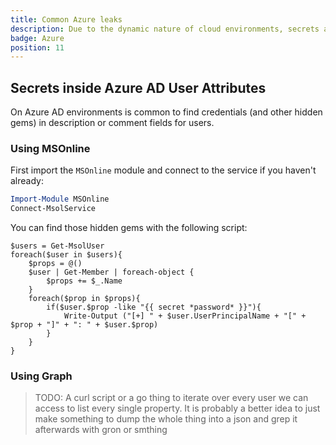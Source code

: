 ```yaml
---
title: Common Azure leaks
description: Due to the dynamic nature of cloud environments, secrets and other kinds of sensible information might get stored in different kinds of metadata.
badge: Azure
position: 11
---
```



## Secrets inside Azure AD User Attributes
On Azure AD environments is common to find credentials (and other hidden gems) in description or comment fields for users.

### Using MSOnline
First import the `MSOnline` module and connect to the service if you haven't already: 

```powershell
Import-Module MSOnline
Connect-MsolService
```

You can find those hidden gems with the following script:

```powershell[Get-SecretsInUserProps.ps1]
$users = Get-MsolUser
foreach($user in $users){
    $props = @()
    $user | Get-Member | foreach-object {
        $props += $_.Name
    }
    foreach($prop in $props){
        if($user.$prop -like "{{ secret *password* }}"){
            Write-Output ("[+] " + $user.UserPrincipalName + "[" + $prop + "]" + ": " + $user.$prop)
        }
    }
}
```

### Using Graph


> TODO: A curl script or a go thing to iterate over every user we can access to list every single property. It is probably a better idea to just make something to dump the whole thing into a json and grep it afterwards with gron or smthing

